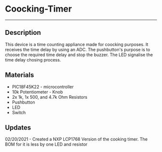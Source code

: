 # Coocking-Timer
***
## Description
This device is a time counting appliance made for 
coocking purposes. It receives the time delay by 
using an ADC. The pushbutton's purpose is to 
choose the required time delay and stop the buzzer.
The LED signalise the time delay chosing process.
## Materials
* PIC18F45K22 - microcontroller
* 10k Potentiometer - Knob
* 2x 1k, 1x 500, and 4.7k Ohm Resistors
* Pushbutton
* LED
* Switch
## Updates
02/20/2021 - Created a NXP LCP1768 Version of the 
cooking timer. The BOM for it is less by one LED 
and resistor
